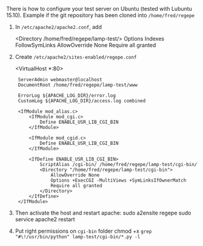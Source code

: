 There is how to configure your test server on Ubuntu (tested with Lubuntu 15.10). Example if the git repository has been cloned into `/home/fred/regepe`

1. In `/etc/apache2/apache2.conf`, add

    <Directory /home/fred/regepe/lamp-test/>
    	Options Indexes FollowSymLinks
    	AllowOverride None
    	Require all granted
    </Directory>

2. Create `/etc/apache2/sites-enabled/regepe.conf`

    <VirtualHost *:80>
    
	    ServerAdmin webmaster@localhost
    	DocumentRoot /home/fred/regepe/lamp-test/www
    
	    ErrorLog ${APACHE_LOG_DIR}/error.log
    	CustomLog ${APACHE_LOG_DIR}/access.log combined
    
	    <IfModule mod_alias.c>
    		<IfModule mod_cgi.c>
    			Define ENABLE_USR_LIB_CGI_BIN
    		</IfModule>
    
		    <IfModule mod_cgid.c>
    			Define ENABLE_USR_LIB_CGI_BIN
    		</IfModule>
    
		    <IfDefine ENABLE_USR_LIB_CGI_BIN>
    			ScriptAlias /cgi-bin/ /home/fred/regepe/lamp-test/cgi-bin/
    			<Directory "/home/fred/regepe/lamp-test/cgi-bin">
    				AllowOverride None
    				Options +ExecCGI -MultiViews +SymLinksIfOwnerMatch
    				Require all granted
    			</Directory>
    		</IfDefine>
    	</IfModule>
    
    </VirtualHost>

3. Then activate the host and restart apache:
    sudo a2ensite regepe
    sudo service apache2 restart

4. Put right permissions on `cgi-bin` folder
    chmod +x `grep "#\!/usr/bin/python" lamp-test/cgi-bin/*.py -l`
